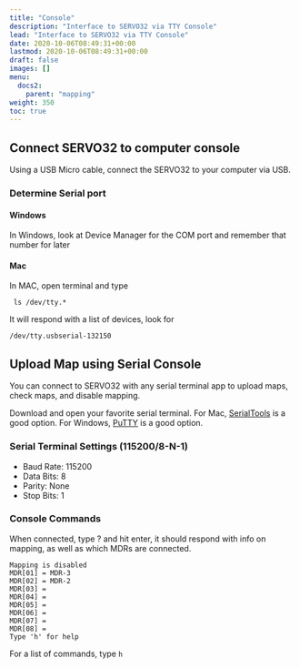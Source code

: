 ```yaml
---
title: "Console"
description: "Interface to SERVO32 via TTY Console"
lead: "Interface to SERVO32 via TTY Console"
date: 2020-10-06T08:49:31+00:00
lastmod: 2020-10-06T08:49:31+00:00
draft: false
images: []
menu:
  docs2:
    parent: "mapping"
weight: 350
toc: true
---
```


## Connect SERVO32 to computer console
Using a USB Micro cable, connect the SERVO32 to your computer via USB.

### Determine Serial port

#### Windows
In Windows, look at Device Manager for the COM port and remember that number for later

#### Mac
In MAC, open terminal and type

``` ls /dev/tty.*```

It will respond with a list of devices, look for

```/dev/tty.usbserial-132150```

## Upload Map using Serial Console
You can connect to SERVO32 with any serial terminal app to upload maps, check maps, and disable mapping.

Download and open your favorite serial terminal. For Mac, [SerialTools](https://apps.apple.com/us/app/serialtools/id611021963) is a good option. For Windows, [PuTTY](https://www.putty.org) is a good option.

### Serial Terminal Settings (115200/8-N-1)
- Baud Rate: 115200
- Data Bits: 8
- Parity: None
- Stop Bits: 1

### Console Commands
When connected, type ? and hit enter, it should respond with info on mapping, as well as which MDRs are connected.

```
Mapping is disabled
MDR[01] = MDR-3
MDR[02] = MDR-2
MDR[03] =
MDR[04] =
MDR[05] =
MDR[06] =
MDR[07] =
MDR[08] =
Type 'h' for help
```

For a list of commands, type ```h```